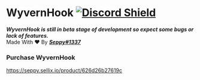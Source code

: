 # WyvernHook [![Discord Shield](https://discordapp.com/api/guilds/1002383772399980654/widget.png)](https://discord.gg/xsbdBwDmpX)

***WyvernHook is still in beta stage of development so expect some bugs or lack of features.***  
Made With ❤️ By ***[Seppy#1337](https://discord.com/users/996502677607436309)***

### Purchase WyvernHook
https://seppy.sellix.io/product/626d26b27619c
